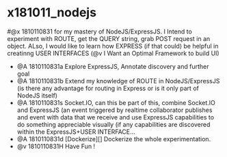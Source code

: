 # x181011_nodejs
#@x 1810110831 for my mastery of NodeJS/ExpressJS.  I Intend to experiment with ROUTE, get the QUERY string, grab POST request in an object.  ALso, I would like to learn how EXPRESS (if that could) be helpful in creatinng USER INTERFACES (@v I Want an Optimal Framework to build UI)

* @A 1810110831a Explore ExpressJS, Annotate discovery and further goal
* @A 1810110831b Extend my knowledge of ROUTE in NodeJS/ExpressJS (is there any advantage for routing in Express or is it only part of NodeJS itself)
* @A 1810110831s Socket.IO, can this be part of this, combine Socket.IO and ExpressJS (an event triggered by realtime collaborator publishes and event with data that we receive and use ExpressJS capabilities to do something appreciable visually (if any capabilities are discovered within the ExpressJS+USER INTERFACE...
* @A 1810110831d [Dockerize][] Dockerize the whole experimentation.
* @v 1810110831H Have Fun !


